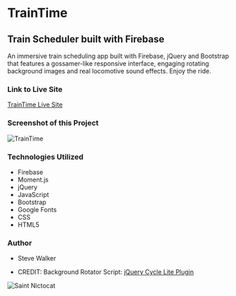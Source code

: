 # TrainTime

## Train Scheduler built with Firebase

An immersive train scheduling app built with Firebase, jQuery and Bootstrap that features a gossamer-like responsive interface, engaging rotating background images and real locomotive sound effects. Enjoy the ride.

### Link to Live Site

[TrainTime Live Site](https://captnwalker.github.io/TrainTime/ "TrainTime")

### Screenshot of this Project

![TrainTime](https://raw.github.com/captnwalker/TrainTime/master/screenshot/TrainTime.png "TrainTime")

### Technologies Utilized

* Firebase
* Moment.js
* jQuery
* JavaScript
* Bootstrap
* Google Fonts
* CSS
* HTML5

### Author

* Steve Walker

* CREDIT: Background Rotator Script: [jQuery Cycle Lite Plugin](http://malsup.com/jquery/cycle/lite/)

![Saint Nictocat](https://octodex.github.com/images/saint_nictocat.jpg)
